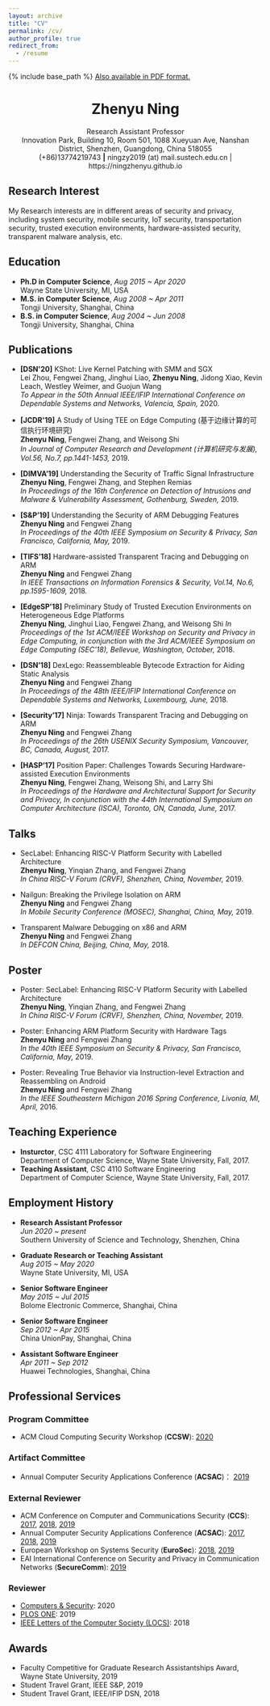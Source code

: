 ```yaml
---
layout: archive
title: "CV"
permalink: /cv/
author_profile: true
redirect_from:
  - /resume
---
```


{% include base_path %}
[Also available in PDF format.](https://ningzhenyu.github.io/files/cv.pdf)


<h1 align="center">Zhenyu Ning</h1>
<p align="center">Research Assistant Professor <br/>
Innovation Park, Building 10, Room 501, 1088 Xueyuan Ave, Nanshan District, Shenzhen, Guangdong, China 518055 <br/>
(+86)13774219743 <b>|</b> ningzy2019 (at) mail.sustech.edu.cn | https://ningzhenyu.github.io </p>

## Research Interest
My Research interests are in different areas of security and privacy, including system security, mobile security, IoT security, 
transportation security, trusted execution environments, hardware-assisted security, transparent malware analysis,
etc.

## Education
* **Ph.D in Computer Science**, _Aug 2015 ~ Apr 2020_ <br/>
  Wayne State University, MI, USA
* **M.S. in Computer Science**, _Aug 2008 ~ Apr 2011_ <br/>
  Tongji University, Shanghai, China
* **B.S. in Computer Science**, _Aug 2004 ~ Jun 2008_ <br/>
  Tongji University, Shanghai, China
  
## Publications
* **[DSN'20]** KShot: Live Kernel Patching with SMM and SGX <br/>
  Lei Zhou, Fengwei Zhang, Jinghui Liao, **Zhenyu Ning**, Jidong Xiao, Kevin Leach, Westley Weimer, and Guojun Wang <br/>
  _To Appear in the 50th Annual IEEE/IFIP International Conference on Dependable Systems and Networks, Valencia, Spain,_ 2020.

* **[JCDR'19]** A Study of Using TEE on Edge Computing (基于边缘计算的可信执行环境研究) <br/>
  **Zhenyu Ning**, Fengwei Zhang, and Weisong Shi <br/>
  _In Journal of Computer Research and Development (计算机研究与发展), Vol.56, No.7, pp.1441-1453,_ 2019.

* **[DIMVA’19]** Understanding the Security of Traffic Signal Infrastructure <br/>
  **Zhenyu Ning**, Fengwei Zhang, and Stephen Remias <br/>
  _In Proceedings of the 16th Conference on Detection of Intrusions and Malware & Vulnerability Assessment, Gothenburg, Sweden,_ 2019.
  
* **[S&P’19]** Understanding the Security of ARM Debugging Features <br/>
  **Zhenyu Ning** and Fengwei Zhang <br/>
  _In Proceedings of the 40th IEEE Symposium on Security & Privacy, San Francisco, California, May,_ 2019.
  
* **[TIFS’18]** Hardware-assisted Transparent Tracing and Debugging on ARM <br/>
  **Zhenyu Ning** and Fengwei Zhang <br/>
  _In IEEE Transactions on Information Forensics & Security, Vol.14, No.6, pp.1595-1609,_ 2018.
  
* **[EdgeSP’18]** Preliminary Study of Trusted Execution Environments on Heterogeneous Edge Platforms <br/>
  **Zhenyu Ning**, Jinghui Liao, Fengwei Zhang, and Weisong Shi
  _In Proceedings of the 1st ACM/IEEE Workshop on Security and Privacy in Edge Computing, in conjunction with the 3rd ACM/IEEE Symposium on Edge Computing (SEC’18), Bellevue, Washington, October,_ 2018.

* **[DSN’18]** DexLego: Reassembleable Bytecode Extraction for Aiding Static Analysis <br/>
  **Zhenyu Ning** and Fengwei Zhang <br/>
  _In Proceedings of the 48th IEEE/IFIP International Conference on Dependable Systems and Networks, Luxembourg, June,_ 2018.
  
* **[Security’17]** Ninja: Towards Transparent Tracing and Debugging on ARM <br/>
  **Zhenyu Ning** and Fengwei Zhang <br/>
  _In Proceedings of the 26th USENIX Security Symposium, Vancouver, BC, Canada, August,_ 2017.

* **[HASP’17]** Position Paper: Challenges Towards Securing Hardware-assisted Execution Environments <br/>
  **Zhenyu Ning**, Fengwei Zhang, Weisong Shi, and Larry Shi <br/>
  _In Proceedings of the Hardware and Architectural Support for Security and Privacy, In conjunction with the 44th
International Symposium on Computer Architecture (ISCA), Toronto, ON, Canada, June,_ 2017.

## Talks
* SecLabel: Enhancing RISC-V Platform Security with Labelled Architecture <br/>
  **Zhenyu Ning**, Yinqian Zhang, and Fengwei Zhang <br/>
  _In China RISC-V Forum (CRVF), Shenzhen, China, November,_ 2019.
  
* Nailgun: Breaking the Privilege Isolation on ARM <br/>
  **Zhenyu Ning** and Fengwei Zhang <br/>
  _In Mobile Security Conference (MOSEC), Shanghai, China, May,_ 2019.
  
* Transparent Malware Debugging on x86 and ARM <br/>
  **Zhenyu Ning** and Fengwei Zhang <br/>
  _In DEFCON China, Beijing, China, May,_ 2018.
  
## Poster
* Poster: SecLabel: Enhancing RISC-V Platform Security with Labelled Architecture <br/>
  **Zhenyu Ning**, Yinqian Zhang, and Fengwei Zhang <br/>
  _In China RISC-V Forum (CRVF), Shenzhen, China, November,_ 2019.
  
* Poster: Enhancing ARM Platform Security with Hardware Tags <br/>
  **Zhenyu Ning** and Fengwei Zhang <br/>
  _In the 40th IEEE Symposium on Security & Privacy, San Francisco, California, May,_ 2019.
  
* Poster: Revealing True Behavior via Instruction-level Extraction and Reassembling on Android <br/>
  **Zhenyu Ning** and Fengwei Zhang <br/>
  _In the IEEE Southeastern Michigan 2016 Spring Conference, Livonia, MI, April,_ 2016.
  
## Teaching Experience
* **Insturctor**, CSC 4111 Laboratory for Software Engineering <br/>
  Department of Computer Science, Wayne State University, Fall, 2017.
* **Teaching Assistant**, CSC 4110 Software Engineering <br/>
  Department of Computer Science, Wayne State University, Fall, 2017.

## Employment History
* **Research Assistant Professor** <br/>
  _Jun 2020 ~ present_ <br/>
  Southern University of Science and Technology, Shenzhen, China
  
* **Graduate Research or Teaching Assistant** <br/> 
  _Aug 2015 ~ May 2020_ <br/>
  Wayne State University, MI, USA
  
* **Senior Software Engineer** <br/>
  _May 2015 ~ Jul 2015_ <br/>
  Bolome Electronic Commerce, Shanghai, China
  
* **Senior Software Engineer** <br/>
  _Sep 2012 ~ Apr 2015_ <br/>
  China UnionPay, Shanghai, China
  
* **Assistant Software Engineer** <br/>
  _Apr 2011 ~ Sep 2012_ <br/>
  Huawei Technologies, Shanghai, China

## Professional Services
### Program Committee
* ACM Cloud Computing Security Workshop (**CCSW**): [2020](https://ccsw.io/)

### Artifact Committee
* Annual Computer Security Applications Conference (**ACSAC**)： [2019](https://www.acsac.org/2019/)

### External Reviewer
* ACM Conference on Computer and Communications Security (**CCS**): [2017](https://www.sigsac.org/ccs/CCS2017/index.html), [2018](https://www.sigsac.org/ccs/CCS2018/index.html), [2019](https://www.sigsac.org/ccs/CCS2019/)
* Annual Computer Security Applications Conference (**ACSAC**): [2017](https://www.acsac.org/2017/), [2018](https://www.acsac.org/2018/), [2019](https://www.acsac.org/2019/)
* European Workshop on Systems Security (**EuroSec**): [2018](http://www.sharcs-project.eu/eurosec-2018/), [2019]((https://www.threat-arrest.eu/html/eurosec-2019/))
* EAI International Conference on Security and Privacy in Communication Networks (**SecureComm**): [2019](http://securecomm2019.eai-conferences.org/)

### Reviewer
* [Computers & Security](https://journals.elsevier.com/computers-and-security/): 2020
* [PLOS ONE](https://journals.plos.org/plosone/): 2019
* [IEEE Letters of the Computer Society (LOCS)](https://ieeexplore.ieee.org/xpl/RecentIssue.jsp?punumber=8012254): 2018

## Awards
* Faculty Competitive for Graduate Research Assistantships Award, Wayne State University, 2019
* Student Travel Grant, IEEE S&P, 2019
* Student Travel Grant, IEEE/IFIP DSN, 2018

